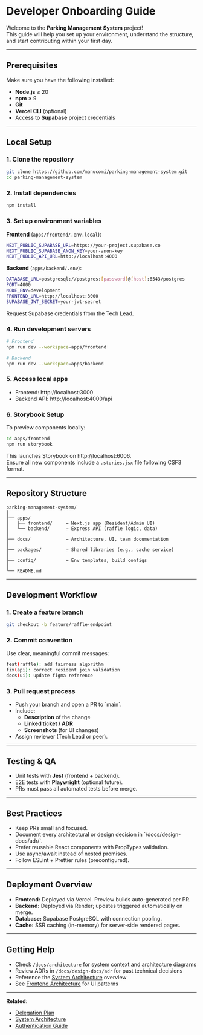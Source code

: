 # Developer Onboarding Guide

Welcome to the **Parking Management System** project!  
This guide will help you set up your environment, understand the structure, and start contributing within your first day.

---

## Prerequisites

Make sure you have the following installed:

- **Node.js** ≥ 20
- **npm** ≥ 9
- **Git**
- **Vercel CLI** (optional)
- Access to **Supabase** project credentials

---

## Local Setup

### 1. Clone the repository

```bash
git clone https://github.com/manucomi/parking-management-system.git
cd parking-management-system
```

### 2. Install dependencies

```bash
npm install
```

### 3. Set up environment variables

**Frontend** (`apps/frontend/.env.local`):

```bash
NEXT_PUBLIC_SUPABASE_URL=https://your-project.supabase.co
NEXT_PUBLIC_SUPABASE_ANON_KEY=your-anon-key
NEXT_PUBLIC_API_URL=http://localhost:4000
```

**Backend** (`apps/backend/.env`):

```bash
DATABASE_URL=postgresql://postgres:[password]@[host]:6543/postgres
PORT=4000
NODE_ENV=development
FRONTEND_URL=http://localhost:3000
SUPABASE_JWT_SECRET=your-jwt-secret
```

Request Supabase credentials from the Tech Lead.

### 4. Run development servers

```bash
# Frontend
npm run dev --workspace=apps/frontend

# Backend
npm run dev --workspace=apps/backend
```

### 5. Access local apps

- Frontend: http://localhost:3000
- Backend API: http://localhost:4000/api

### 6. Storybook Setup

To preview components locally:

```bash
cd apps/frontend
npm run storybook
```

This launches Storybook on http://localhost:6006.  
Ensure all new components include a `.stories.jsx` file following CSF3 format.

---

## Repository Structure

```
parking-management-system/
│
├── apps/
│   ├── frontend/     → Next.js app (Resident/Admin UI)
│   └── backend/      → Express API (raffle logic, data)
│
├── docs/             → Architecture, UI, team documentation
│
├── packages/         → Shared libraries (e.g., cache service)
│
├── config/           → Env templates, build configs
│
└── README.md
```

---

## Development Workflow

### 1. Create a feature branch

```bash
git checkout -b feature/raffle-endpoint
```

### 2. Commit convention

Use clear, meaningful commit messages:

```bash
feat(raffle): add fairness algorithm
fix(api): correct resident join validation
docs(ui): update figma reference
```

### 3. Pull request process

- Push your branch and open a PR to \`main\`.
- Include:
    - **Description** of the change
    - **Linked ticket / ADR**
    - **Screenshots** (for UI changes)
- Assign reviewer (Tech Lead or peer).

---

## Testing & QA

- Unit tests with **Jest** (frontend + backend).
- E2E tests with **Playwright** (optional future).
- PRs must pass all automated tests before merge.

---

## Best Practices

- Keep PRs small and focused.
- Document every architectural or design decision in \`/docs/design-docs/adr/\`.
- Prefer reusable React components with PropTypes validation.
- Use async/await instead of nested promises.
- Follow ESLint + Prettier rules (preconfigured).

---

## Deployment Overview

- **Frontend:** Deployed via Vercel. Preview builds auto-generated per PR.
- **Backend:** Deployed via Render; updates triggered automatically on merge.
- **Database:** Supabase PostgreSQL with connection pooling.
- **Cache:** SSR caching (in-memory) for server-side rendered pages.

---

## Getting Help

- Check `/docs/architecture` for system context and architecture diagrams
- Review ADRs in `/docs/design-docs/adr` for past technical decisions
- Reference the [System Architecture](../architecture/system-architecture.md) overview
- See [Frontend Architecture](../../FRONTEND_ARCHITECTURE.md) for UI patterns

---

**Related:**

- [Delegation Plan](./delegation-plan.md)
- [System Architecture](../architecture/system-architecture.md)
- [Authentication Guide](../../AUTHENTICATION_GUIDE.md)

